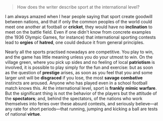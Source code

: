 > How does the writer describe sport at the international level?



I am always amazed when I hear people saying that sport create goodwill between nations, and that if only the common peoples of the world could meet one another at football or **cricket**, they would have no **inclination** to meet on the battle field. Even if one didn't know from concrete examples (the 1936 Olympic Games, for instance) that international sporting contests lead to **orgies** of **hatred**, one could deduce it from general principles.



Nearly all the sports practised nowadays are competitive. You play to win, and the game has little meaning unless you do your utmost to win. On the village green, where you pick up sides and no feeling of local **patriotism** is involved, it is possible to play simply for the fun and exercise: but as soon as the question of **prestige** arises, as soon as you feel that you and some larger unit will be **disgraced** if you lose, the most **savage** **combative** instincts are aroused. Anyone who has played even in a school football match knows this. At the international level, sport is **frankly** **mimic** **warfare**. But the significant thing is not the behavior of the players but the attitude of the **spectators**; and, behind the spectators, of the nations who work themselves into feries over these absurd contests, and seriously believe—at any rate for short periods—that running, jumping and kicking a ball are tests of national **virtue**.